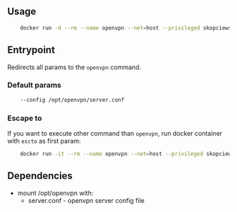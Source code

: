 ## Usage

```bash
    docker run -d --rm --name openvpn --net=host --privileged skopciewski/openvpn
```

## Entrypoint

Redirects all params to the `openvpn` command.

### Default params

```bash
    --config /opt/openvpn/server.conf
```

### Escape to

If you want to execute other command than `openvpn`, run docker container with `escto` as first param:

```bash
    docker run -it --rm --name openvpn --net=host --privileged skopciewski/openvpn escto sh
```

## Dependencies

* mount /opt/openvpn with:
  * server.conf - openvpn server config file
